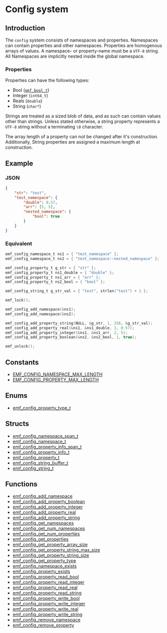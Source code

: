 # Config system

## Introduction

The `config` system consists of namespaces and properties. Namespaces can contain properties and other namespaces. Properties are homogenous arrays of values. A namespace- or property-name must be a `UTF-8` string. All Namespaces are implicitly nested inside the global namespace.

### Properties

Properties can have the following types:

- Bool ([`emf_bool_t`](../reference/type.emf_bool_t.md))
- Integer (`int64_t`)
- Reals (`double`)
- String (`char*`)

Strings are treated as a sized blob of data, and as such can contain values other than strings. Unless stated otherwise, a string property represents a `UTF-8` string without a terminating `\0` character.

The array length of a property can not be changed after it's construction. Additionally, String properties are assigned a maximum length at construction.

## Example

### JSON

```json
{
    "str": "test",
    "test_namespace": {
        "double": 0.57,
        "arr": [5, 5],
        "nested_namespace": {
            "bool": true
        }
    }
}
```

### Equivalent

```c
emf_config_namespace_t ns1 = { "test_namespace" };
emf_config_namespace_t ns2 = { "test_namespace::nested_namespace" };

emf_config_property_t g_str = { "str" };
emf_config_property_t ns1_double = { "double" };
emf_config_property_t ns1_arr = { "arr" };
emf_config_property_t ns2_bool = { "bool" };

emf_config_string_t g_str_val = { "test", strlen("test") + 1 };

emf_lock();

emf_config_add_namespace(&ns1);
emf_config_add_namespace(&ns2);

emf_config_add_property_string(NULL, &g_str, 1, 256, &g_str_val);
emf_config_add_property_real(&ns1, &ns1_double, 1, 0.57);
emf_config_add_property_integer(&ns1, &ns1_arr, 2, 5);
emf_config_add_property_boolean(&ns2, &ns2_bool, 1, true);

emf_unlock();
```

## Constants

- [EMF_CONFIG_NAMESPACE_MAX_LENGTH](../reference/constant.EMF_CONFIG_NAMESPACE_MAX_LENGTH.md)
- [EMF_CONFIG_PROPERTY_MAX_LENGTH](../reference/constant.EMF_CONFIG_PROPERTY_MAX_LENGTH.md)

## Enums

- [emf_config_property_type_t](../reference/enum.emf_config_property_type_t.md)

## Structs

- [emf_config_namespace_span_t](../reference/struct.emf_config_namespace_span_t.md)
- [emf_config_namespace_t](../reference/struct.emf_config_namespace_t.md)
- [emf_config_property_info_span_t](../reference/struct.emf_config_property_info_span_t.md)
- [emf_config_property_info_t](../reference/struct.emf_config_property_info_t.md)
- [emf_config_property_t](../reference/struct.emf_config_property_t.md)
- [emf_config_string_buffer_t](../reference/struct.emf_config_string_buffer_t.md)
- [emf_config_string_t](../reference/struct.emf_config_string_t.md)

## Functions

- [emf_config_add_namespace](../reference/fn.emf_config_add_namespace.md)
- [emf_config_add_property_boolean](../reference/fn.emf_config_add_property_boolean.md)
- [emf_config_add_property_integer](../reference/fn.emf_config_add_property_integer.md)
- [emf_config_add_property_real](../reference/fn.emf_config_add_property_real.md)
- [emf_config_add_property_string](../reference/fn.emf_config_add_property_string.md)
- [emf_config_get_namespaces](../reference/fn.emf_config_get_namespaces.md)
- [emf_config_get_num_namespaces](../reference/fn.emf_config_get_num_namespaces.md)
- [emf_config_get_num_properties](../reference/fn.emf_config_get_num_properties.md)
- [emf_config_get_properties](../reference/fn.emf_config_get_properties.md)
- [emf_config_get_property_array_size](../reference/fn.emf_config_get_property_array_size.md)
- [emf_config_get_property_string_max_size](../reference/fn.emf_config_get_property_string_max_size.md)
- [emf_config_get_property_string_size](../reference/fn.emf_config_get_property_string_size.md)
- [emf_config_get_property_type](../reference/fn.emf_config_get_property_type.md)
- [emf_config_namespace_exists](../reference/fn.emf_config_namespace_exists.md)
- [emf_config_property_exists](../reference/fn.emf_config_property_exists.md)
- [emf_config_property_read_bool](../reference/fn.emf_config_property_read_bool.md)
- [emf_config_property_read_integer](../reference/fn.emf_config_property_read_integer.md)
- [emf_config_property_read_real](../reference/fn.emf_config_property_read_real.md)
- [emf_config_property_read_string](../reference/fn.emf_config_property_read_string.md)
- [emf_config_property_write_bool](../reference/fn.emf_config_property_write_bool.md)
- [emf_config_property_write_integer](../reference/fn.emf_config_property_write_integer.md)
- [emf_config_property_write_real](../reference/fn.emf_config_property_write_real.md)
- [emf_config_property_write_string](../reference/fn.emf_config_property_write_string.md)
- [emf_config_remove_namespace](../reference/fn.emf_config_remove_namespace.md)
- [emf_config_remove_property](../reference/fn.emf_config_remove_property.md)
